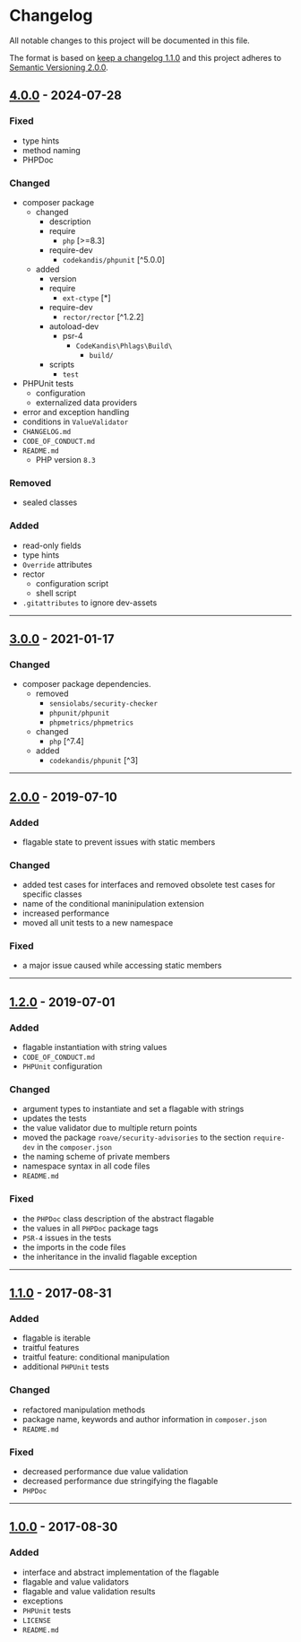 # Changelog

All notable changes to this project will be documented in this file.

The format is based on [keep a changelog 1.1.0][xtlink-keep-a-changelog]
and this project adheres to [Semantic Versioning 2.0.0][xtlink-semantic-versioning].

## [4.0.0] - 2024-07-28

### Fixed

* type hints
* method naming
* PHPDoc

### Changed

* composer package
  * changed
    * description
    * require
      * `php` [>=8.3]
    * require-dev
      * `codekandis/phpunit` [^5.0.0]
  * added
    * version
    * require
      * `ext-ctype` [*]
    * require-dev
      * `rector/rector` [^1.2.2]
    * autoload-dev
      * psr-4
        * `CodeKandis\Phlags\Build\`
          * `build/`
    * scripts
      * `test`
* PHPUnit tests
  * configuration
  * externalized data providers
* error and exception handling
* conditions in `ValueValidator`
* `CHANGELOG.md`
* `CODE_OF_CONDUCT.md`
* `README.md`
  * PHP version `8.3`

### Removed

* sealed classes

### Added

* read-only fields
* type hints
* `Override` attributes
* rector
  * configuration script
  * shell script
* `.gitattributes` to ignore dev-assets

[4.0.0]: https://github.com/codekandis/phlags/compare/3.0.0...4.0.0

---
## [3.0.0] - 2021-01-17

### Changed

* composer package dependencies.
  * removed
    * `sensiolabs/security-checker`
    * `phpunit/phpunit`
    * `phpmetrics/phpmetrics`
  * changed
    * `php` [^7.4]
  * added
    * `codekandis/phpunit` [^3]

[3.0.0]: https://github.com/codekandis/phlags/compare/2.0.0...3.0.0

---
## [2.0.0] - 2019-07-10

### Added

* flagable state to prevent issues with static members

### Changed

* added test cases for interfaces and removed obsolete test cases for specific classes
* name of the conditional maninipulation extension
* increased performance
* moved all unit tests to a new namespace

### Fixed

* a major issue caused while accessing static members

[2.0.0]: https://github.com/codekandis/phlags/compare/1.2.0...2.0.0

---
## [1.2.0] - 2019-07-01

### Added

* flagable instantiation with string values
* `CODE_OF_CONDUCT.md`
* `PHPUnit` configuration

### Changed

* argument types to instantiate and set a flagable with strings
* updates the tests
* the value validator due to multiple return points
* moved the package `roave/security-advisories` to the section `require-dev` in the `composer.json`
* the naming scheme of private members
* namespace syntax in all code files
* `README.md`

### Fixed

* the `PHPDoc` class description of the abstract flagable
* the values in all `PHPDoc` package tags
* `PSR-4` issues in the tests
* the imports in the code files
* the inheritance in the invalid flagable exception

[1.2.0]: https://github.com/codekandis/phlags/compare/1.1.0...1.2.0

---
## [1.1.0] - 2017-08-31

### Added

* flagable is iterable
* traitful features
* traitful feature: conditional manipulation
* additional `PHPUnit` tests

### Changed

* refactored manipulation methods
* package name, keywords and author information in `composer.json`
* `README.md`

### Fixed

* decreased performance due value validation
* decreased performance due stringifying the flagable
* `PHPDoc`

[1.1.0]: https://github.com/codekandis/phlags/compare/1.0.0...1.1.0

---
## [1.0.0] - 2017-08-30

### Added

* interface and abstract implementation of the flagable
* flagable and value validators
* flagable and value validation results
* exceptions
* `PHPUnit` tests
* `LICENSE`
* `README.md`

[1.0.0]: https://github.com/codekandis/phlags/tree/1.0.0



[xtlink-keep-a-changelog]: http://keepachangelog.com/en/1.1.0/
[xtlink-semantic-versioning]: http://semver.org/spec/v2.0.0.html
